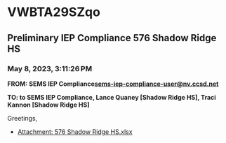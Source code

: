 # VWBTA29SZqo
## Preliminary IEP Compliance 576 Shadow Ridge HS
### May 8, 2023, 3:11:26 PM
**FROM: SEMS IEP Compliance<sems-iep-compliance-user@nv.ccsd.net>**

**TO: to SEMS IEP Compliance, Lance Quaney [Shadow Ridge HS], Traci Kannon [Shadow Ridge HS]**


Greetings, 

 





* [Attachment: 576 Shadow Ridge HS.xlsx](VWBTA29SZqo-attachment-1.xlsx)
